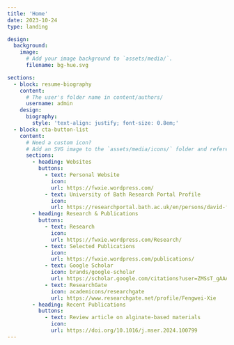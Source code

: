 ```yaml
---
title: 'Home'
date: 2023-10-24
type: landing

design:
  background:
    image:
      # Add your image background to `assets/media/`.
      filename: bg-hue.svg

sections:
  - block: resume-biography
    content:
      # The user's folder name in content/authors/
      username: admin
    design:
      biography:
        style: 'text-align: justify; font-size: 0.8em;'
  - block: cta-button-list
    content:
      # Need a custom icon?
      # Add an SVG image to the `assets/media/icons/` folder and reference it in the `icon` field below
      sections:
        - heading: Websites
          buttons:
            - text: Personal Website
              icon: 
              url: https://fwxie.wordpress.com/
            - text: University of Bath Research Portal Profile
              icon: 
              url: https://researchportal.bath.ac.uk/en/persons/david-fengwei-xie
        - heading: Research & Publications
          buttons:
            - text: Research
              icon: 
              url: https://fwxie.wordpress.com/Research/
            - text: Selected Publications
              icon: 
              url: https://fwxie.wordpress.com/publications/
            - text: Google Scholar
              icon: brands/google-scholar
              url: https://scholar.google.com/citations?user=ZMSsT_gAAAAJ
            - text: ResearchGate
              icon: academicons/researchgate
              url: https://www.researchgate.net/profile/Fengwei-Xie
        - heading: Recent Publications
          buttons:
            - text: Review article on alginate-based materials
              icon: 
              url: https://doi.org/10.1016/j.mser.2024.100799
---
```

